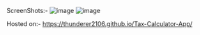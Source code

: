 ScreenShots:-
![image](https://github.com/Thunderer2106/Tax-Calculator-App/assets/114282536/e66e56c1-550e-4c2c-a9a5-35f9e11c21c8)
![image](https://github.com/Thunderer2106/Tax-Calculator-App/assets/114282536/08efffc0-c6c5-4666-b124-896cfca563e3)

Hosted on:-
https://thunderer2106.github.io/Tax-Calculator-App/
